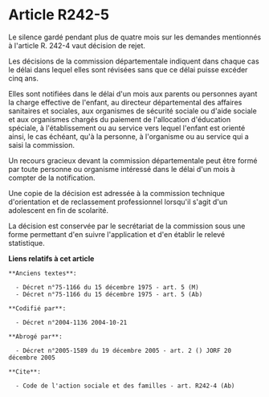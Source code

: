 # Article R242-5

Le silence gardé pendant plus de quatre mois sur les demandes mentionnés à l'article R. 242-4 vaut décision de rejet.

Les décisions de la commission départementale indiquent dans chaque cas le délai dans lequel elles sont révisées sans que ce
délai puisse excéder cinq ans.

Elles sont notifiées dans le délai d'un mois aux parents ou personnes ayant la charge effective de l'enfant, au directeur
départemental des affaires sanitaires et sociales, aux organismes de sécurité sociale ou d'aide sociale et aux organismes
chargés du paiement de l'allocation d'éducation spéciale, à l'établissement ou au service vers lequel l'enfant est orienté
ainsi, le cas échéant, qu'à la personne, à l'organisme ou au service qui a saisi la commission.

Un recours gracieux devant la commission départementale peut être formé par toute personne ou organisme intéressé dans le
délai d'un mois à compter de la notification.

Une copie de la décision est adressée à la commission technique d'orientation et de reclassement professionnel lorsqu'il
s'agit d'un adolescent en fin de scolarité.

La décision est conservée par le secrétariat de la commission sous une forme permettant d'en suivre l'application et d'en
établir le relevé statistique.

**Liens relatifs à cet article**

	**Anciens textes**:

	  - Décret n°75-1166 du 15 décembre 1975 - art. 5 (M)
	  - Décret n°75-1166 du 15 décembre 1975 - art. 5 (Ab)

	**Codifié par**:

	  - Décret n°2004-1136 2004-10-21

	**Abrogé par**:

	  - Décret n°2005-1589 du 19 décembre 2005 - art. 2 () JORF 20 décembre 2005

	**Cite**:

	  - Code de l'action sociale et des familles - art. R242-4 (Ab)
